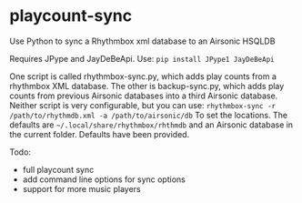 # playcount-sync

Use Python to sync a Rhythmbox xml database to an Airsonic HSQLDB

Requires JPype and JayDeBeApi. Use: `pip install JPype1 JayDeBeApi`

One script is called rhythmbox-sync.py, which adds play counts from a rhythmbox XML database. The other is backup-sync.py, which adds play counts from previous Airsonic databases into a third Airsonic database. Neither script is very configurable, but you can use:
`rhythmbox-sync -r /path/to/rhythmdb.xml -a /path/to/airsonic/db`
To set the locations. The defaults are `~/.local/share/rhythmbox/rhthmdb` and an Airsonic database in the current folder. Defaults have been provided.

Todo:
- full playcount sync
- add command line options for sync options
- support for more music players
